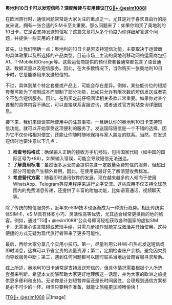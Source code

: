 **奥地利10日卡可以发短信吗？深度解读与实用建议[[TG💪+ @esim1088](https://t.me/s/esim1088)]**

在欧洲旅行时，通信问题常常是大家关注的重点之一。尤其是对于喜欢自由行的朋友来说，拥有一张合适的SIM卡至关重要。那么问题来了：如果你购买了奥地利的10日卡，它是否支持发送短信呢？这篇文章将从多个角度为你详细解答这个问题，并提供一些实用的小建议。

首先，让我们明确一点：奥地利的10日卡是否支持短信功能，主要取决于运营商的具体政策以及所选择的产品类型。目前市场上主流的奥地利移动网络运营商包括A1、T-Mobile和Orange等。这些运营商提供的预付费套餐通常都包含了语音通话、数据流量以及短信服务。因此，在大多数情况下，当你购买一张奥地利10日卡时，它是能够用来发送短信的。

不过，具体到某个特定套餐或产品上，可能会存在差异。例如，某些低价位的短期套餐可能为了控制成本而限制了部分功能，比如只允许有限次数的短信发送或者完全不包含短信服务。因此，在购买之前仔细阅读相关条款非常重要。如果你对某个套餐的具体内容不确定，可以直接联系客服咨询，或者通过官方网站查询详细信息。

接下来，我们来谈谈实际使用中的注意事项。一旦确认你的奥地利10日卡支持短信功能，就可以开始享受这项便利的服务了。发送国际短信是一个不错的选择，因为它不仅价格相对便宜，还能让你随时随地保持与家人朋友的联系。当然，在发送短信时也要注意以下几点：

1. **检查号码格式**：确保输入正确的接收方手机号码，包括国家代码（如中国的国际区号为+86）。如果输入错误，可能会导致短信无法送达。
2. **了解费用标准**：虽然很多运营商会提供包含一定数量免费短信的服务，但超出部分可能会产生额外费用。因此，在使用前最好先了解清楚收费标准。
3. **考虑替代方案**：随着即时通讯软件的发展，现在越来越多的人倾向于使用WhatsApp、Telegram等应用程序来进行文字交流。这些应用不仅支持全球范围内的免费消息传递，还提供了丰富的附加功能，比如语音通话、视频聊天等。

除了传统的短信服务外，近年来eSIM技术也逐渐成为一种流行趋势。相比传统实体SIM卡，eSIM具有体积小巧、灵活性高等优势，尤其适合经常更换目的地的旅客。例如，通过“TG💪+ @esim1088”公众号即可轻松获取各种国家的虚拟SIM卡，无需担心语言障碍或繁琐手续，只需几步操作就能完成激活并开始使用。这种便捷的方式无疑为现代旅行者带来了更多可能性。

最后，再给大家分享几个实用小技巧。第一，尽量利用公共Wi-Fi热点发送短信或即时消息，这样可以节省宝贵的流量资源；第二，定期检查账户余额，避免因欠费而导致服务中断；第三，遇到任何问题都可以随时联系当地运营商客服寻求帮助。

综上所述，奥地利10日卡通常是支持发送短信的，但具体情况需要根据个人所选套餐来判断。希望本文能够帮助大家更好地理解这一话题，并为大家的欧洲之旅提供更多便利和支持。无论你是计划短暂停留还是长时间居住，合理规划通信方案都是必不可少的一环。相信只要稍作准备，就能让旅程更加顺畅愉快！

[[TG💪+ @esim1088](https://t.me/s/esim1088) ![Image](https://i.postimg.cc/4NQfJmqS/Snipaste-2025-05-13-00-14-12.png)]